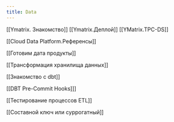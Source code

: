 ```yaml
---
title: Data
---
```

[[Ymatrix. Знакомство]]
[[Ymatrix.Деплой]]
[[YMatrix.TPC-DS]]

[[Cloud Data Platform.Референсы]]

[[Готовим дата продукты]]

[[Трансформация хранилища данных]]

[[Знакомство с dbt]]

[[DBT Pre-Commit Hooks]]]

[[Тестирование процессов ETL]]

[[Составной ключ или суррогатный]]








